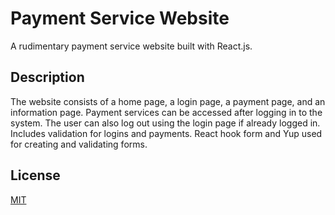 # Payment Service Website

A rudimentary payment service website built with React.js.

## Description

The website consists of a home page, a login page, a payment page, and an information page. Payment services can be accessed after logging in to the system. The user can also log out using the login page if already logged in. Includes validation for logins and payments. React hook form and Yup used for creating and validating forms.

## License

[MIT](https://choosealicense.com/licenses/mit/)
